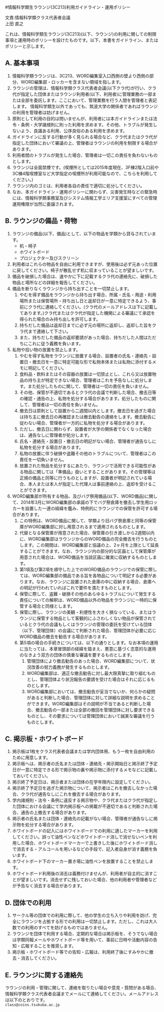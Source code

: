 #情報科学類生ラウンジ(3C213)利用ガイドライン・運用ポリシー

文責:情報科学類クラス代表者会議  
上田 直之

これは、情報科学類生ラウンジ(3C213)(以下、ラウンジ)の利用に関しての制限事項と運用時のポリシーを設けたものです。以下、本書をガイドライン、またはポリシーと示します。

## A. 基本事項
1. 情報科学類ラウンジは、3C213、WORD編集室入口西側の壁より西側の部分、WORD編集部・ロッカーを含まない領域を指します。
1. ラウンジの管理は、情報科学類クラス代表者会議(以下クラ代)が行い、クラ代が指定した団体またはラウンジ利用者(以下、利用者)に管理業務の一部または全部を委託します。ここにおいて、管理業務を行う人間を管理者と表記します。
情報科学類生以外であっても、筑波大学の関係者であればラウンジの利用を管理者は妨げません。
1. 原則として利用の目的は問いませんが、利用者には本ガイドラインまたは法令・条例・大学諸規則に則った利用を求めます。その他、トラブルが発生しないよう、良識ある利用、公序良俗のある利用を求めます。
1. ガイドラインに反する行動が多く見られる場合など、クラ代またはクラ代が指定した団体において審議の上、管理者はラウンジの利用を制限する場合があります。
1. 利用者間のトラブルが発生した場合、管理者は一切この責任を負わないものとします。
1. ラウンジは全面禁煙です。(喫煙所としては2015年度現在、3F棟2階入口前や3C棟4階喫煙室など大学指定の喫煙所が利用可能なので、こちらを利用してください。)
1. ラウンジ内のゴミは、利用者各自の責任で適切に処分してください。
1. なお、本ガイドライン・運用ポリシーに関わらず、災害発生時などの緊急時には、情報科学類事務室及びシステム情報工学エリア支援室にすべての管理運用権限が当然に委譲されます。

## B. ラウンジの備品・荷物
1. ラウンジの備品(以下、備品)として、以下の物品を学類から貸与されています。
	* 机・椅子
	* ホワイトボード
	* プロジェクター及びスクリーン
1. 利用者はこれらの物品を自由に利用できますが、使用後は必ず元あった位置に戻してください。椅子が散乱せず机に収まっていることが望ましいです。
1. 備品を破損した場合は、速やかに下に記載するクラ代の連絡先に、破損した物品と場所などの詳細を報告してください。
1. 備品を断りなくラウンジから持ち出すことを一切禁止します。
	1. やむを得ず備品をラウンジから持ち出す場合、所属・氏名・用途・利用場所または保管場所・持ち出し日と返却日が一意に特定できるよう、事前にクラ代に連絡してください。(クラ代のメールアドレスは下に記載してあります。)クラ代またはクラ代が指定した機関による審議にて承認を得られた場合のみ持ち出しを許可します。
	1. 持ちだした備品は返却日までに必ず元の場所に返却し、返却した旨をクラ代まで連絡して下さい。
	1. また、持ちだした備品の返却要請があった場合、持ちだした人間はただちにこれに従う義務を負います。
1. 私物や拾い物の放置を禁止します。
	1. やむを得ず私物をラウンジに放置する場合、設置者の氏名・連絡先・設置日・撤去日を一意に特定可能な形で私物本体または私物に添付するメモに明記してください。
	1. 食料品・飲料またはその容器の放置は一切禁止とし、これら又は放置物品の持ち主が特定できない場合、管理者はこれを予告なしに処分します。また処分したものに関して、管理者は一切の責任を負いません。
	1. その他、保管が不適切であるとクラ代の会議で判断した場合、撤去日等の確認・通告の上、私物を処分する場合があります。処分したものに関して、管理者は一切の責任を負いません。
	1. 撤去日は原則として設置から二週間以内とします。撤去日を過ぎた場合は持ち主に撤去日の再確認または撤去勧告の連絡をします。撤去勧告に従わない場合、管理者が一方的に私物を処分する場合があります。
	1. ただし、撤去日に関わらず、設置者が大学の関係者でなくなった場合は、通告なしに管理者が処分します。
	1. 氏名・連絡先・設置日・撤去日の明記がない場合、管理者が通告なしに私物を処分する場合があります。
	1. 私物の放置に伴う破損や盗難その他のトラブルについて、管理者はこの責任を一切負いません。
	1. 放置された物品を処分するにあたり、ラウンジで活用できる可能性がある物品に関しては「準備品」扱いとすることがあります。その管理等は正規の備品と同等に行うものとしますが、設置者が明記されている場合、本人または本人が指定した代理人は事前連絡の上、返却を受けることができます。
1. WORD編集部が所有する物品、及びバグ祭用備品(以下、WORD備品)に関して、2014年3月にWORD編集部の承諾の下でバグ祭倉庫を撤去し学生用ロッカーを設置した一連の経緯を鑑み、特例的にラウンジでの保管を許可する場合があります。
	1. この特例は、WORD備品に関して、学類より旧バグ祭倉庫と同等の保管庫がWORD編集部に対し用意されるまで適用されるものとします。
	1. 代替となる保管庫が用意された場合、保管庫の引き渡しから2週間以内に、WORD編集部はラウンジからのWORD備品の完全撤去を行うものとします。この期間は、WORD編集部と協議の上、2ヶ月を上限として延長することができます。なお、ラウンジ内の部分的な区画として保管庫が用意された場合は、WORD備品を当該区画に確実に収納するものとします。
	1. 第1項及び第2項を順守した上でのWORD備品のラウンジでの保管に際しては、WORD編集部の備品である旨を各物品について明記する必要があります。なお、ラウンジに設置された倉庫の中に収納する場合、倉庫への明記が行われていればこれで要件を満たすものとします。
	1. 保管に際して、盗難・破損その他のあらゆるトラブルについて発生する責任についての解釈は、WORD備品以外の物品をラウンジに一時的に保管する場合と同様とします。
	1. 保管に際し、ラウンジの美観・利便性を大きく損なっている、またはラウンジに保管する物品として客観的にふさわしくない物品が保管されているとクラ代の会議もしくはラウンジの管理の委託を受けている団体（以下、管理団体）の会議にて判断された場合、管理団体が必要に応じWORD備品の撤去を勧告する場合があります。
	1. 第5項の場合の手続きについては、以下の通りとします。なお本項の運用に当たっては、本章冒頭部の経緯を踏まえ、悪意に基づく恣意的な運用のなきよう双方の団体の慎重な審議を要するものとします。
		1. 管理団体により撤去勧告のあった場合、WORD編集部について、状況改善の努力義務が発生するものとします。
		1. WORD編集部は、適正な撤去勧告に対し最大限真摯に取り組むものとし、管理団体より状況報告の要請を受けた場合はそれに応じるものとします。
		1. WORD編集部においては、撤去勧告が妥当でないか、何らかの疑問があると判断した場合、管理団体に対して詳細な説明を求めることができます。WORD編集部はその説明が不当であると判断した場合、撤去勧告の一部または全部の撤回を管理団体に対し要求できるものとし、その要求については管理団体において誠実な審議を行うものとします。

## C. 掲示板・ホワイトボード
1. 掲示板は1枚をクラス代表者会議または学内団体用、もう一枚を自由利用のために用意します。
1. 掲示板へは、掲示者の氏名または団体・連絡先・掲示開始日と掲示終了予定日が一意に特定できる形で掲示物の裏や掲示物に添付するメモなどに記載しておいてください。
1. 掲示終了予定日は、掲示者または団体の在学年限内に設定してください。
1. 掲示終了予定日を過ぎた掲示物について、掲示者はこれを撤去しなかった場合、クラ代が通告なしにこれを撤去する場合があります。
1. 学内諸規則・法令・条例に違反する掲示物や、クラ代またはクラ代が指定した団体における会議にて学内掲示板への掲載が不適切であると判断された場合、通告の上撤去する場合があります。
1. 掲示者の氏名または団体・連絡先の記載がない場合、管理者が通告なしに掲示物を処分する場合があります。
1. ホワイトボードの記入にはホワイトボードでの利用に適したマーカーを利用してください。誤って油性ペンなどホワイトボード消しで消せないペンを利用した場合、ホワイトボードマーカーで上書きした後にホワイトボード消しで消去する・アルコールを用いるなどの手段で、記入者自身が消す義務を負います。
1. ホワイトボード下のマーカー置き場に油性ペンを放置することを禁止します。
1. ホワイトボード利用後の消去は義務付けませんが、利用者が自主的に消すことが望ましいです。消去せずに残しておいた場合、他の利用者や管理者などが予告なく消去する場合があります。

## D. 団体での利用
1. サークル等の団体での利用に際して、他の学生の立ち入りや利用を妨げ、完全にラウンジを占拠する形での利用は一切禁止します。ただし、これは大人数での利用のすべてを妨げるものではありません。
1. ラウンジを団体で利用する場合、定期的な場合は掲示板を、そうでない場合は学類同報メールやホワイトボード等を用いて、事前に日時や活動内容の告知・広報することを推奨します。
1. 掲示板・ホワイトボード等での告知・広報は、利用終了後にすみやかに撤去・消去してください。

## E. ラウンジに関する連絡先
ラウンジの利用・管理に関して、連絡を取りたい場合や意見・質問がある場合、情報科学類クラス代表者会議までメールにて連絡してください。メールアドレスは以下のとおりです。  
`class@coins.tsukuba.ac.jp`
